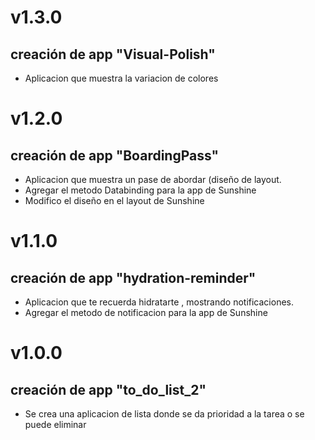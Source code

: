 # v1.3.0
## creación de app "Visual-Polish"
- Aplicacion que muestra la variacion de colores 

# v1.2.0
## creación de app "BoardingPass"
- Aplicacion que muestra un pase de abordar (diseño de layout. 
- Agregar el metodo Databinding para la app de Sunshine
- Modifico el diseño en el layout de Sunshine

# v1.1.0
## creación de app "hydration-reminder"
- Aplicacion que te recuerda hidratarte , mostrando notificaciones. 
- Agregar el metodo de notificacion para la app de Sunshine

# v1.0.0
## creación de app "to_do_list_2"
- Se crea una aplicacion de lista donde se da prioridad a la tarea o se puede eliminar
